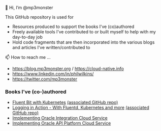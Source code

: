 👋 Hi, I’m @mp3monster

This GitHub repository is used for 
- Resources produced to support the books I've (co)authored
- Freely available tools I've contributed to or built myself to help with my day-to-day job
- Hold code fragments that are then incorporated into the various blogs and articles I've written/contributed to

📫 How to reach me ...
- https://blog.mp3monster.org /  https://cloud-native.info 
- https://www.linkedin.com/in/philwilkins/
- https://twitter.com/mp3monster

### Books I've (co-)authored
- [Fluent Bit with Kubernetes](http://mng.bz/orKd) [(associated GitHub repo)](https://github.com/mp3monster/Fluentbit-with-Kubernetes)
- [Logging in Action - With Fluentd, Kubernetes and more](https://www.manning.com/books/logging-in-action?a_aid=Phil) [(associated GitHub repo)](https://github.com/mp3monster/LoggingInActionWithFluentd)
- [Implementing Oracle Integration Cloud Service](https://oracle-integration.cloud/)
- [Implementing Oracle API Platform Cloud Service](http://apiplatform.cloud/)
<!---
mp3monster/mp3monster is a ✨ special ✨ repository because its `README.md` (this file) appears on your GitHub profile.
You can click the Preview link to take a look at your changes.
--->
